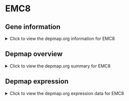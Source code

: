 <h1>EMC8</h1>

<h2>Gene information</h2>
<details>
  <summary>Click to view the depmap.org information for EMC8</summary>
  <iframe src="https://depmap.org/portal/gene/EMC8?tab=about" style="border:none;width:100%;height:800px"></iframe>
</details>

<h2>Depmap overview</h2>
<details>
  <summary>Click to view the depmap.org summary for EMC8</summary>
  <iframe src="https://depmap.org/portal/gene/EMC8?tab=overview" style="border:none;width:100%;height:800px"></iframe>
</details>

<h2>Depmap expression</h2>
<details>
  <summary>Click to view the depmap.org expression data for EMC8</summary>
  <iframe src="https://depmap.org/portal/gene/EMC8?tab=characterization" style="border:none;width:100%;height:800px"></iframe>
</details>


<!--
<h2>Reactome Pathway diagram</h2>
<details>
  <summary>Click to view Reactome pathway for EMC8</summary>
  PNAME
</details>
-->


